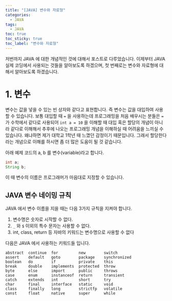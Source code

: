 ```yaml
---
title: "[JAVA] 변수와 자료형"
categories:
  - JAVA
tags:
  - JAVA
toc: true
toc_sticky: true
toc_label: "변수와 자료형"
---
```


저번까지 JAVA 에 대한 개념적인 것에 대해서 포스트로 다루었습니다. 이제부터 JAVA 실제 코딩에서 사용되는 것들을 알아보도록 하겠으며, 첫 번째로는 변수와 자료형에 대해서 알아보도록 하겠습니다.

# 1. 변수
변수는 값을 넣을 수 있는 빈 상자와 같다고 표현합니다. 즉 변수는 값을 대입하여 사용할 수 있습니다.
보통 대입할 때 `=` 을 사용하는데 프로그래밍을 처음 배우시는 분들은 `=` 가 수학에서 같다로 사용되어 `int a = 10` 을 이해할 때 대입 혹은 할당의 개념이 아니라 같다로 이해해서 추후에 나오는 프로그래밍 개념을 이해하실 때 어려움을 느끼실 수 있습니다. 왜냐하면 제가 대학교 1학년 때 느꼈던 감정이기 때문입니다. 그래서 할당한다라는 개념으로 이해를 하시면 좀 더 많은 도움이 될 것 같습니다.

아래 예제 코드의 a, b 를 변수(variable)라고 합니다.

``` java
int a;
String b; 
```

이 때 변수의 이름은 프로그래머가 마음대로 지정할 수 있습니다.

## JAVA 변수 네이밍 규칙
JAVA 에서 변수 이름을 지을 때는 다음 3가지 규칙을 지켜야 합니다.

1. 변수명은 숫자로 시작할 수 없다.
2. `_` 와 `$` 이외의 특수 문자는 사용할 수 없다.
3. int, class, return 등 자바의 키워드는 변수명으로 사용할 수 없다

다음은 JAVA 에서 사용하는 키워드들 입니다.

```
abstract  continue  for         new        switch
assert    default   goto        package    synchronized
boolean   do        if          private    this
break     double    implements  protected  throw
byte      else      import      public     throws
case      enum      instanceof  return     transient
catch     extends   int         short      try
char      final     interface   static     void
class     finally   long        strictfp   volatile
const     float     native      super      while
```
